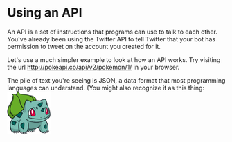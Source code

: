# Using an API
An API is a set of instructions that programs can use to talk to each other. You've already been using the Twitter API to tell Twitter that your bot has permission to tweet on the account you created for it.

Let's use a much simpler example to look at how an API works. Try visiting the url http://pokeapi.co/api/v2/pokemon/1/ in your browser.

The pile of text you're seeing is JSON, a data format that most programming languages can understand. (You might also recognize it as this thing: 
<img height="100" src="001Bulbasaur_Dream.png">
